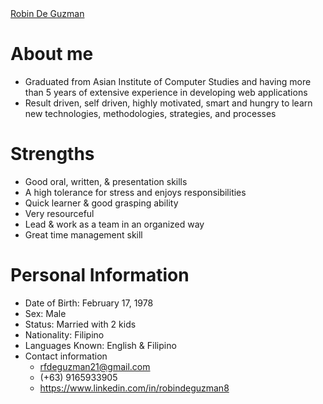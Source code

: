 

<script type="text/javascript" src="https://platform.linkedin.com/badges/js/profile.js" async defer></script>
<div class="LI-profile-badge"  data-version="v1" data-size="medium" data-locale="en_US" data-type="vertical" data-theme="light" data-vanity="robin-de-guzman-56b65114b"><a class="LI-simple-link" href='https://ph.linkedin.com/in/robin-de-guzman-56b65114b?trk=profile-badge'>Robin De Guzman</a></div>

# About me

- Graduated from Asian Institute of Computer Studies and having more than 5 years of extensive experience in
developing web applications
- Result driven, self driven, highly motivated, smart and hungry to learn new technologies, methodologies, strategies, and processes


# Strengths

- Good oral, written, & presentation skills
- A high tolerance for stress and enjoys responsibilities
- Quick learner & good grasping ability
- Very resourceful
- Lead & work as a team in an organized way
- Great time management skill

# Personal Information

- Date of Birth: February 17, 1978
- Sex: Male
- Status: Married with 2 kids
- Nationality: Filipino
- Languages Known: English & Filipino
- Contact information
    - rfdeguzman21@gmail.com
    - (+63) 9165933905
    - <https://www.linkedin.com/in/robindeguzman8>


